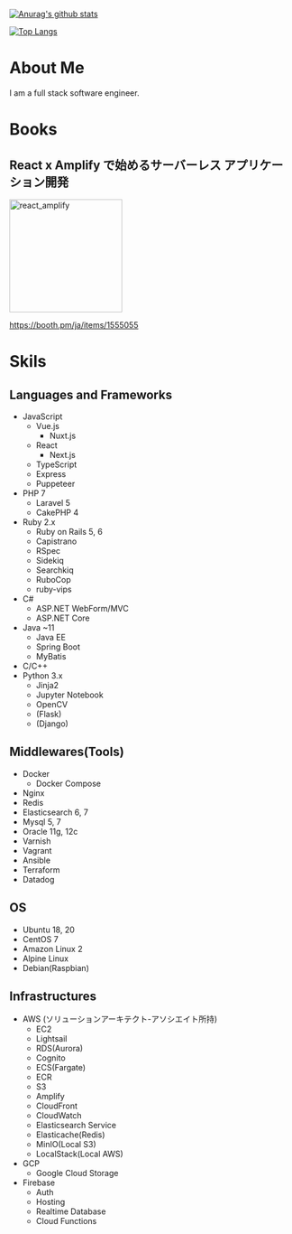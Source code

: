 [![Anurag's github stats](https://github-readme-stats.vercel.app/api?username=MasanoriIwakura)](https://github.com/anuraghazra/github-readme-stats)

[![Top Langs](https://github-readme-stats.vercel.app/api/top-langs/?username=MasanoriIwakura)](https://github.com/anuraghazra/github-readme-stats)

# About Me

I am a full stack software engineer.

# Books

## React x Amplify で始めるサーバーレス アプリケーション開発

<img src="https://user-images.githubusercontent.com/28638961/112472729-d14a4c80-8db0-11eb-815a-f8dbce0488b3.jpg" alt="react_amplify" width="200">

https://booth.pm/ja/items/1555055

# Skils

## Languages and Frameworks

- JavaScript
  - Vue.js
    - Nuxt.js
  - React
    - Next.js
  - TypeScript
  - Express
  - Puppeteer
- PHP 7
  - Laravel 5
  - CakePHP 4
- Ruby 2.x
  - Ruby on Rails 5, 6
  - Capistrano
  - RSpec
  - Sidekiq
  - Searchkiq
  - RuboCop
  - ruby-vips
- C#
  - ASP.NET WebForm/MVC
  - ASP.NET Core
- Java ~11
  - Java EE
  - Spring Boot
  - MyBatis
- C/C++
- Python 3.x
  - Jinja2
  - Jupyter Notebook
  - OpenCV
  - (Flask)
  - (Django)

## Middlewares(Tools)

- Docker
  - Docker Compose
- Nginx
- Redis
- Elasticsearch 6, 7
- Mysql 5, 7
- Oracle 11g, 12c
- Varnish
- Vagrant
- Ansible
- Terraform
- Datadog

## OS

- Ubuntu 18, 20
- CentOS 7
- Amazon Linux 2
- Alpine Linux
- Debian(Raspbian)

## Infrastructures

- AWS (ソリューションアーキテクト-アソシエイト所持)
  - EC2
  - Lightsail
  - RDS(Aurora)
  - Cognito
  - ECS(Fargate)
  - ECR
  - S3
  - Amplify
  - CloudFront
  - CloudWatch
  - Elasticsearch Service
  - Elasticache(Redis)
  - MinIO(Local S3)
  - LocalStack(Local AWS)
- GCP
  - Google Cloud Storage
- Firebase
  - Auth
  - Hosting
  - Realtime Database
  - Cloud Functions

